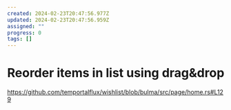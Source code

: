 ```yaml
---
created: 2024-02-23T20:47:56.977Z
updated: 2024-02-23T20:47:56.959Z
assigned: ""
progress: 0
tags: []
---
```


# Reorder items in list using drag&drop

https://github.com/temportalflux/wishlist/blob/bulma/src/page/home.rs#L129
